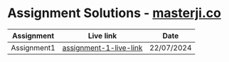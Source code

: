 # Assignment Solutions - [masterji.co](https://masterji.co)

| Assignment   | Live link   | Date   |
|------------  |------------ |------------|
| Assignment1 | [assignment-1-live-link](https://assignments-masterji-co.vercel.app/) | 22/07/2024 |
